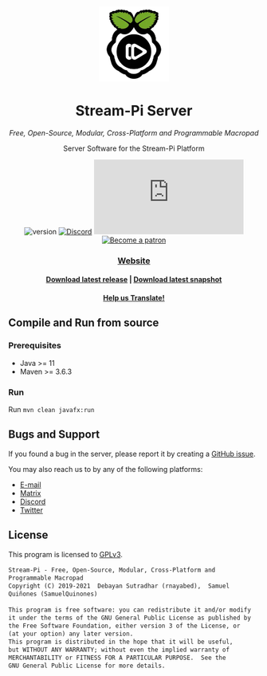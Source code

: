 <div align="center">
<img src="https://raw.githubusercontent.com/stream-pi/server/master/logo.png" height="150" alt="logo">

# Stream-Pi Server

*Free, Open-Source, Modular, Cross-Platform and Programmable Macropad*

Server Software for the Stream-Pi Platform

![version](https://img.shields.io/badge/Version-1.0.0%20EA+3-green)
[![Discord](https://discordapp.com/api/guilds/582313435149238295/widget.png?style=shield)](https://discord.gg/BExqGmk)
[![Matrix](https://img.shields.io/matrix/stream-pi-general:matrix.org?label=Matrix)](https://matrix.to/#/!hTwUYZonUXThjkMhCD:matrix.org?via=matrix.org)
[![Become a patron](https://img.shields.io/badge/dynamic/json?color=%23e85b46&label=Donate&query=data.attributes.patron_count&suffix=%20patrons&url=https%3A%2F%2Fwww.patreon.com%2Fapi%2Fcampaigns%2F5789155)](https://www.patreon.com/streampi)

### [Website](https://stream-pi.com)
#### [Download latest release](https://github.com/stream-pi/server/releases/tag/1.0.0-EA%2B3) | [Download latest snapshot](https://github.com/stream-pi/server/releases/tag/1.0.0-EA%2B4-SNAPSHOT)
#### [Help us Translate!](https://github.com/stream-pi/server/blob/master/i18n.md)
</div>

## Compile and Run from source
### Prerequisites

- Java >= 11
- Maven >= 3.6.3

### Run

Run `mvn clean javafx:run`

## Bugs and Support

If you found a bug in the server, please report it by creating a [GitHub issue](https://github.com/stream-pi/server/issues).

You may also reach us to by any of the following platforms:
* [E-mail](mailto:contact@stream-pi.com)
* [Matrix](https://matrix.to/#/!hTwUYZonUXThjkMhCD:matrix.org?via=matrix.org)
* [Discord](https://discord.gg/BExqGmk)
* [Twitter](https://twitter.com/stream_pi)


## License

This program is licensed to [GPLv3](https://github.com/stream-pi/server/blob/master/LICENSE).
```
Stream-Pi - Free, Open-Source, Modular, Cross-Platform and Programmable Macropad
Copyright (C) 2019-2021  Debayan Sutradhar (rnayabed),  Samuel Quiñones (SamuelQuinones)

This program is free software: you can redistribute it and/or modify
it under the terms of the GNU General Public License as published by
the Free Software Foundation, either version 3 of the License, or
(at your option) any later version.
This program is distributed in the hope that it will be useful,
but WITHOUT ANY WARRANTY; without even the implied warranty of
MERCHANTABILITY or FITNESS FOR A PARTICULAR PURPOSE.  See the
GNU General Public License for more details.
```



